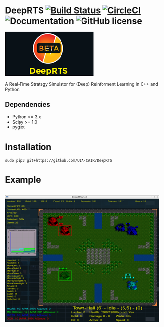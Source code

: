 # DeepRTS  [![Build Status](https://travis-ci.org/UIA-CAIR/DeepRTS.svg)](https://travis-ci.org/UIA-CAIR/DeepRTS) [![CircleCI](https://circleci.com/gh/UIA-CAIR/DeepRTS/tree/c%2B%2B.svg?style=svg)](https://circleci.com/gh/UIA-CAIR/DeepRTS/tree/c%2B%2B) [![Documentation](https://img.shields.io/badge/docs-readme-blue.svg)](https://github.com/UIA-CAIR/DeepRTS/blob/c%2B%2B/docs/README.md) [![GitHub license](https://img.shields.io/badge/license-MIT-blue.svg)](https://raw.githubusercontent.com/UIA-CAIR/DeepRTS/c%2B%2B/LICENCE.MIT)
![./docs/Logo.png](./docs/Logo.png)

A Real-Time Strategy Simulator for (Deep) Reinforment Learning in C++ and Python!


## Dependencies
* Python >= 3.x
* Scipy >= 1.0
* pyglet


# Installation
```
sudo pip3 git+https://github.com/UIA-CAIR/DeepRTS
```

# Example
```

```

![./docs/DeepRTS.png](./docs/DeepRTS.png)
